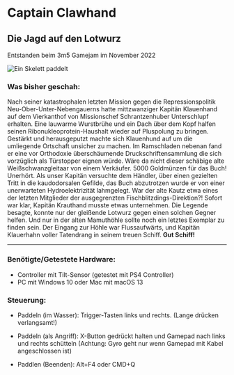 # Captain Clawhand
## Die Jagd auf den Lotwurz

Entstanden beim 3m5 Gamejam im November 2022

![Ein Skelett paddelt](./screenshot.png "Screenshot")

### Was bisher geschah:
Nach seiner katastrophalen letzten Mission gegen die Repressionspolitik Neu-Ober-Unter-Nebengauerns hatte mittzwanziger Kapitän Klauenhand auf dem Vierkanthof von Missionschef Schrantzenhuber Unterschlupf erhalten.
Eine lauwarme Wurstbrühe und ein Dach über dem Kopf halfen seinen Ribonukleoprotein-Haushalt wieder auf Pluspolung zu bringen.
Gestärkt und herausgeputzt machte sich Klauenhund auf um die umliegende Ortschaft unsicher zu machen. Im Ramschladen nebenan fand er eine vor Orthodoxie überschäumende Druckschriftensammlung die sich vorzüglich als Türstopper eignen würde.
Wäre da nicht dieser schäbige alte Weißschwanzgleitaar von einem Verkäufer. 5000 Goldmünzen für das Buch! Unerhört.
Als unser Kapitän versuchte dem Händler, über einen gezielten Tritt in die kaudodorsalen Gefilde, das Buch abzutrotzen wurde er von einer unerwarteten Hydroelektrizität lahmgelegt. War der alte Kautz etwa eines der letzten Mitglieder der ausgegrenzten Fischblitzdings-Direktion?! Sofort war klar, Kapitän Krauthand musste etwas unternehmen.
Die Legende besagte, konnte nur der gleißende Lotwurz gegen einen solchen Gegner helfen. Und nur in der alten Mamuthöhle sollte noch ein letztes Exemplar zu finden sein. Der Eingang zur Höhle war  Flussaufwärts, und Kapitän Klauerhahn voller Tatendrang in seinem treuen Schiff. 
**Gut Schiff!**

---

### Benötigte/Getestete Hardware:
- Controller mit Tilt-Sensor (getestet mit PS4 Controller)
- PC mit Windows 10 oder Mac mit macOS 13

### Steuerung:
- Paddeln (im Wasser): Trigger-Tasten links und rechts. (Lange drücken verlangsamt!)

- Paddeln (als Angriff): X-Button gedrückt halten und Gamepad nach links und rechts schütteln (Achtung: Gyro geht nur wenn Gamepad mit Kabel angeschlossen ist)

- Paddlen (Beenden): Alt+F4 oder CMD+Q